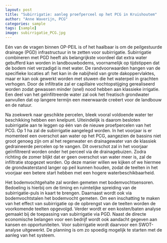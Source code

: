 ```yaml
---
layout: post
title: "Subirrigatie: aanleg proefperceel op het PCG in Kruishoutem"
author: "Anne Waverijn, PCG"
categories: sample
tags: [sample]
image: subirrigatie_PCG.jpg
---
```


Eén van de vragen binnen OP-PEIL is of het haalbaar is om de peilgestuurde drainage (PGD) infrastructuur in te zetten voor subirrigatie. 
Subirrigatie combineren met PGD heeft als belangrijkste voordeel dat extra water gebufferd kan worden in landbouwbodems, voornamelijk 
op tijdstippen dat de bodem niet verzadigd is met water. De randvoorwaarden hangen van de specifieke locaties af: het kan in de nabijheid 
van grote dakoppervlaktes, maar er kan ook gewerkt worden met stuwen die het waterpeil in grachten verhogen. Door de infiltratie zal er 
capillaire vochtopstijging gerealiseerd worden zodat gewassen minder (snel) nood hebben aan klassieke irrigatie. Een deel van het 
geïnfiltreerde water zal ook het freatisch grondwater aanvullen dat op langere termijn een meerwaarde creëert voor de landbouw en de 
natuur.

Na zoekwerk naar geschikte percelen, bleek vooral voldoende water ter beschikking hebben een knelpunt. Uiteindelijk is daarom besloten 
subirrigatie aan te leggen op één van de nieuwe proefpercelen van het PCG. Op 1 ha zal de subirrigatie aangelegd worden. In het voorjaar 
is er momenteel een overschot aan water op het PCG, aangezien de bassins niet groot genoeg zijn om al het regenwater en drainagewater 
van de klassiek gedraineerde percelen op te vangen. Dit overschot zal in het voorjaar geïnfiltreerd worden onder het perceel via de 
drainagebuizen. Zodra richting de zomer blijkt dat er geen overschot van water meer is, zal de infiltratie stopgezet worden. Op deze 
manier willen we kijken of we hiermee de grondwaterstand langer op peil kunnen houden, zodat de teelten in het voorjaar een betere start 
hebben met een hogere waterbeschikbaarheid.

Het bodemvochtgehalte zal worden gemeten met bodemvochtsensoren. Bedoeling is hierbij om de timing en ruimtelijke spreiding van de 
subirrigatie-puls in kaart te brengen. Daarnaast wordt ook via bodemvochtstalen het bodemvocht gemeten. Om een inschatting te maken van 
het effect van subirrigatie op de opbrengst van de teelten worden de voorkomende teelten opgevolgd. Verder wordt er een kosten/baten 
analyse gemaakt bij de toepassing van subirrigatie via PGD. Naast de directe economische belangen voor een bedrijf wordt ook aandacht 
gegeven aan kansen en opportuniteiten. Voor subirrigatie wordt daarvoor een SWOT-analyse uitgewerkt. De planning is om zo spoedig 
mogelijk te starten met de aanleg van het systeem.
